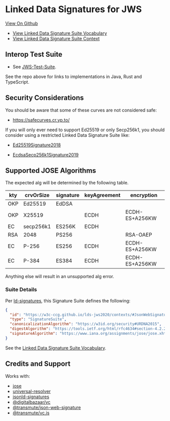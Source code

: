 # Linked Data Signatures for JWS

[View On Github](https://github.com/w3c-ccg/lds-jws2020)

- [View Linked Data Signature Suite Vocabulary](https://w3c-ccg.github.io/lds-jws2020/)
- [View Linked Data Signature Suite Context](https://w3c-ccg.github.io/lds-jws2020/contexts/lds-jws2020-v1.json)

## Interop Test Suite

- See [JWS-Test-Suite](https://github.com/decentralized-identity/JWS-Test-Suite).

See the repo above for links to implementations in Java, Rust and TypeScript.

## Security Considerations

You should be aware that some of these curves are not considered safe:

- https://safecurves.cr.yp.to/

If you will only ever need to support Ed25519 or only Secp256k1, you should consider using a restricted Linked Data Signature Suite like:

- [Ed25519Signature2018](https://github.com/digitalbazaar/jsonld-signatures/blob/master/lib/suites/Ed25519Signature2018.js)

- [EcdsaSecp256k1Signature2019](https://github.com/decentralized-identity/lds-ecdsa-secp256k1-2019.js)

## Supported JOSE Algorithms

The expected alg will be determined by the following table.

| kty | crvOrSize | signature | keyAgreement | encryption     |
| --- | --------- | --------- | ------------ | -------------- |
| OKP | Ed25519   | EdDSA     |              |                |
| OKP | X25519    |           | ECDH         | ECDH-ES+A256KW |
| EC  | secp256k1 | ES256K    | ECDH         |                |
| RSA | 2048      | PS256     |              | RSA-OAEP       |
| EC  | P-256     | ES256     | ECDH         | ECDH-ES+A256KW |
| EC  | P-384     | ES384     | ECDH         | ECDH-ES+A256KW |

Anything else will result in an unsupported alg error.

### Suite Details

Per [ld-signatures](https://w3c-ccg.github.io/ld-signatures/#signature-suites), this Signature Suite defines the following:

```json
{
  "id": "https://w3c-ccg.github.io/lds-jws2020/contexts/#JsonWebSignature2020",
  "type": "SignatureSuite",
  "canonicalizationAlgorithm": "https://w3id.org/security#URDNA2015",
  "digestAlgorithm": "https://tools.ietf.org/html/rfc4634#section-4.2.2",
  "signatureAlgorithm": "https://www.iana.org/assignments/jose/jose.xhtml#web-signature-encryption-algorithms"
}
```

See the [Linked Data Signature Suite Vocabulary](https://w3c-ccg.github.io/lds-jws2020/contexts/).

## Credits and Support

Works with:

- [jose](https://github.com/panva/jose)
- [universal-resolver](https://github.com/decentralized-identity/universal-resolver)
- [jsonld-signatures](https://github.com/digitalbazaar/jsonld-signatures)
- [@digitalbazaar/vc](https://github.com/digitalbazaar/vc-js)
- [@transmute/json-web-signature](https://github.com/transmute-industries/verifiable-data/tree/main/packages/json-web-signature)
- [@transmute/vc.js](https://github.com/transmute-industries/verifiable-data/tree/main/packages/vc.js)
